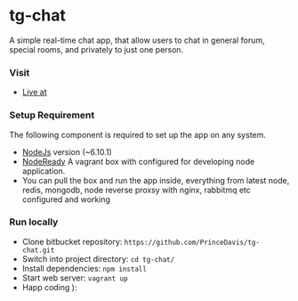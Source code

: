 # tg-chat
A simple real-time chat app, that allow users to chat in general forum, special rooms, and privately to just one person.

### Visit ###
* [Live at](https://tg-node-chat-app.herokuapp.com/)

### Setup Requirement ###
The following component is required to set up the app on any system.

* [NodeJs](https://nodejs.org/en/) version (~6.10.1)
* [NodeReady](https://app.vagrantup.com/ossaijad/boxes/node-ready) A vagrant box with configured for developing node application.
* You can pull the box and run the app inside, everything from latest node, redis, mongodb, node reverse proxsy with nginx, rabbitmq etc configured and working

### Run locally ###

* Clone bitbucket repository: `https://github.com/PrinceDavis/tg-chat.git`
* Switch into project directory: `cd tg-chat/`
* Install dependencies: `npm install`
* Start web server: `vagrant up`
* Happ coding ):


